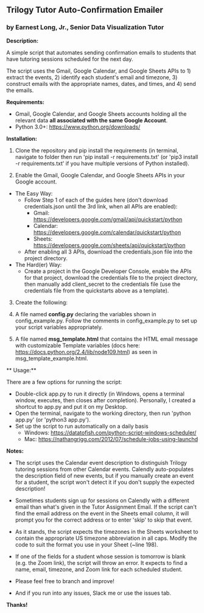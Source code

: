 ## Trilogy Tutor Auto-Confirmation Emailer

### by Earnest Long, Jr., Senior Data Visualization Tutor

**Description:**

A simple script that automates sending confirmation emails to students that have tutoring sessions scheduled for the next day.

The script uses the Gmail, Google Calendar, and Google Sheets APIs to 1) extract the events, 2) identify each student's email and timezone, 3) construct emails with the appropriate names, dates, and times, and 4) send the emails.

**Requirements:**

* Gmail, Google Calendar, and Google Sheets accounts holding all the relevant data **all associated with the same Google Account**.
* Python 3.0+: https://www.python.org/downloads/

**Installation:**

1. Clone the repository and pip install the requirements (in terminal, navigate to folder then run 'pip install -r requirements.txt' (or 'pip3 install -r requirements.txt' if you have multiple versions of Python installed).

2. Enable the Gmail, Google Calendar, and Google Sheets APIs in your Google account.
 * The Easy Way:
    * Follow Step 1 of each of the guides here (don't download credentials.json until the 3rd link, when all APIs are enabled):
        * Gmail: https://developers.google.com/gmail/api/quickstart/python
        * Calendar: https://developers.google.com/calendar/quickstart/python
        * Sheets: https://developers.google.com/sheets/api/quickstart/python
    * After enabling all 3 APIs, download the credentials.json file into the project directory.
 * The Hard(er) Way:
    * Create a project in the Google Developer Console, enable the APIs for that project, download the credentials file to the project directory, then manually add client_secret to the credentials file (use the credentials file from the quickstarts above as a template).

3. Create the following:

 1. A file named **config.py** declaring the variables shown in config_example.py. Follow the comments in config_example.py to set up your script variables appropriately.
 2. A file named **msg_template.html** that contains the HTML email message with customizable Template variables (docs here: https://docs.python.org/2.4/lib/node109.html) as seen in msg\_template\_example.html.
 
 ** Usage:**

There are a few options for running the script:

* Double-click app.py to run it directly (in Windows, opens a terminal window, executes, then closes after completion). Personally, I created a shortcut to app.py and put it on my Desktop.
* Open the terminal, navigate to the working directory, then run 'python app.py' (or 'python3 app.py').
* Set up the script to run automatically on a daily basis
	* Windows: https://datatofish.com/python-script-windows-scheduler/
	* Mac: https://nathangrigg.com/2012/07/schedule-jobs-using-launchd

**Notes:**

* The script uses the Calendar event description to distinguish Trilogy tutoring sessions from other Calendar events. Calendly auto-populates the description field of new events, but if you manually create an event for a student, the script won't detect it if you don't supply the expected description!

* Sometimes students sign up for sessions on Calendly with a different email than what's given in the Tutor Assignment Email. If the script can't find the email address on the event in the Sheets email column, it will prompt you for the correct address or to enter 'skip' to skip that event.

* As it stands, the script expects the timezones in the Sheets worksheet to contain the appropriate US timezone abbreviation in all caps. Modify the code to suit the format you use in your Sheet (~line 198).

* If one of the fields for a student whose session is tomorrow is blank (e.g. the Zoom link), the script will throw an error. It expects to find a name, email, timezone, and Zoom link for each scheduled student.

* Please feel free to branch and improve!

* And if you run into any issues, Slack me or use the issues tab.

**Thanks!**